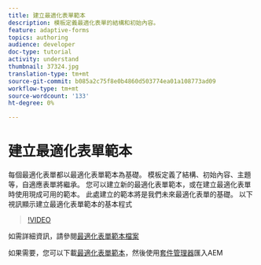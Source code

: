 ```yaml
---
title: 建立最適化表單範本
description: 模板定義最適化表單的結構和初始內容。
feature: adaptive-forms
topics: authoring
audience: developer
doc-type: tutorial
activity: understand
thumbnail: 37324.jpg
translation-type: tm+mt
source-git-commit: b085a2c75f8e0b4860d503774ea01a108773ad09
workflow-type: tm+mt
source-wordcount: '133'
ht-degree: 0%

---
```



# 建立最適化表單範本

每個最適化表單都以最適化表單範本為基礎。 模板定義了結構、初始內容、主題等，自適應表單將繼承。 您可以建立新的最適化表單範本，或在建立最適化表單時使用現成可用的範本。
此處建立的範本將是我們未來最適化表單的基礎。
以下視訊顯示建立最適化表單範本的基本程式

>[!VIDEO](https://video.tv.adobe.com/v/37324/quality=9)

如需詳細資訊，請參閱[最適化表單範本檔案](https://docs.adobe.com/content/help/en/experience-manager-65/forms/adaptive-forms-advanced-authoring/template-editor.html)

如果需要，您可以下載[最適化表單範本](assets/peak-application-template.zip)，然後使用[套件管理器](http://localhost:4502/crx/packmgr/index.jsp)匯入AEM




